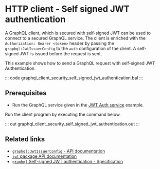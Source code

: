 # HTTP client - Self signed JWT authentication

A GraphQL client, which is secured with self-signed JWT can be used to connect to a secured GraphQL service. The client is enriched with the `Authorization: Bearer <token>` header by passing the `graphql:JwtIssuerConfig` to the `auth` configuration of the client. A self-signed JWT is issued before the request is sent.

This example shows how to send a GraphQL request with self-signed JWT Authentication.

::: code graphql_client_security_self_signed_jwt_authentication.bal :::

## Prerequisites
- Run the GraphQL service given in the [JWT Auth service](/learn/by-example/graphql-service-jwt-auth/) example.

Run the client program by executing the command below.

::: out graphql_client_security_self_signed_jwt_authentication.out :::

## Related links
- [`graphql:JwtIssuerConfig` - API documentation](https://lib.ballerina.io/ballerina/graphql/latest/records/JwtIssuerConfig)
- [`jwt` package API documentation](https://lib.ballerina.io/ballerina/jwt/latest/)
- [`graphql` Self-signed JWT authentication - Specification](/spec/graphql/#1123-self-signed-jwt-authentication)
